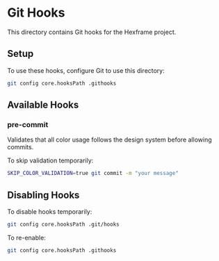 # Git Hooks

This directory contains Git hooks for the Hexframe project.

## Setup

To use these hooks, configure Git to use this directory:

```bash
git config core.hooksPath .githooks
```

## Available Hooks

### pre-commit

Validates that all color usage follows the design system before allowing commits.

To skip validation temporarily:

```bash
SKIP_COLOR_VALIDATION=true git commit -m "your message"
```

## Disabling Hooks

To disable hooks temporarily:

```bash
git config core.hooksPath .git/hooks
```

To re-enable:

```bash
git config core.hooksPath .githooks
```